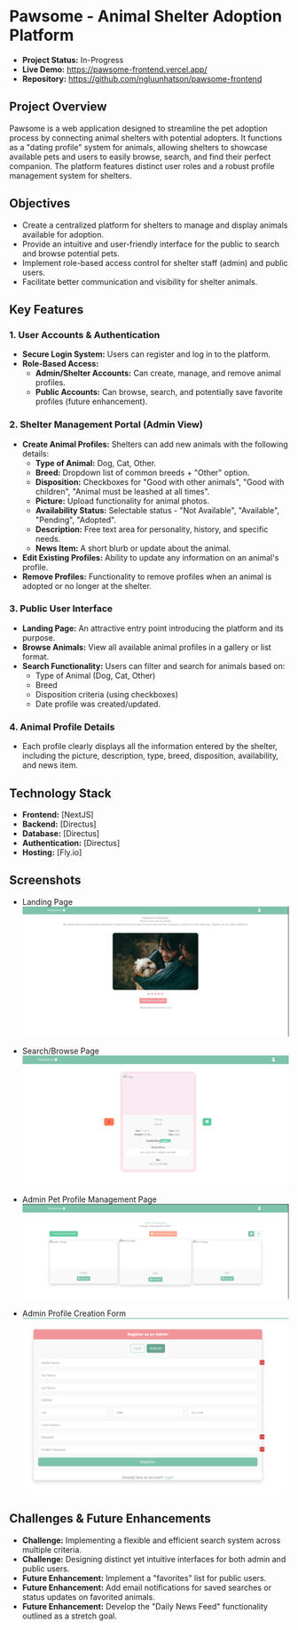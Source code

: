 # Pawsome - Animal Shelter Adoption Platform

* **Project Status:** In-Progress
* **Live Demo:** https://pawsome-frontend.vercel.app/
* **Repository:** https://github.com/ngluunhatson/pawsome-frontend

## Project Overview

Pawsome is a web application designed to streamline the pet adoption process by connecting animal shelters with potential adopters. It functions as a "dating profile" system for animals, allowing shelters to showcase available pets and users to easily browse, search, and find their perfect companion. The platform features distinct user roles and a robust profile management system for shelters.

## Objectives

* Create a centralized platform for shelters to manage and display animals available for adoption.
* Provide an intuitive and user-friendly interface for the public to search and browse potential pets.
* Implement role-based access control for shelter staff (admin) and public users.
* Facilitate better communication and visibility for shelter animals.

## Key Features

### 1. User Accounts & Authentication
* **Secure Login System:** Users can register and log in to the platform.
* **Role-Based Access:**
    * **Admin/Shelter Accounts:** Can create, manage, and remove animal profiles.
    * **Public Accounts:** Can browse, search, and potentially save favorite profiles (future enhancement).

### 2. Shelter Management Portal (Admin View)
* **Create Animal Profiles:** Shelters can add new animals with the following details:
    * **Type of Animal:** Dog, Cat, Other.
    * **Breed:** Dropdown list of common breeds + "Other" option.
    * **Disposition:** Checkboxes for "Good with other animals", "Good with children", "Animal must be leashed at all times".
    * **Picture:** Upload functionality for animal photos.
    * **Availability Status:** Selectable status - "Not Available", "Available", "Pending", "Adopted".
    * **Description:** Free text area for personality, history, and specific needs.
    * **News Item:** A short blurb or update about the animal.
* **Edit Existing Profiles:** Ability to update any information on an animal's profile.
* **Remove Profiles:** Functionality to remove profiles when an animal is adopted or no longer at the shelter.

### 3. Public User Interface
* **Landing Page:** An attractive entry point introducing the platform and its purpose.
* **Browse Animals:** View all available animal profiles in a gallery or list format.
* **Search Functionality:** Users can filter and search for animals based on:
    * Type of Animal (Dog, Cat, Other)
    * Breed
    * Disposition criteria (using checkboxes)
    * Date profile was created/updated.

### 4. Animal Profile Details
* Each profile clearly displays all the information entered by the shelter, including the picture, description, type, breed, disposition, availability, and news item.

## Technology Stack

* **Frontend:** [NextJS]
* **Backend:** [Directus]
* **Database:** [Directus]
* **Authentication:** [Directus]
* **Hosting:** [Fly.io]

## Screenshots

* Landing Page
![Screenshot-1](https://github.com/ngluunhatson/ngluunhatson/blob/main/image-4.png?raw=true "Landing Page")

* Search/Browse Page
![Screenshot-2](https://github.com/ngluunhatson/ngluunhatson/blob/main/image.png?raw=true "Matching Page")

* Admin Pet Profile Management Page
![Screenshot-2](https://github.com/ngluunhatson/ngluunhatson/blob/main/image-3.png?raw=true "Admin Pet Profile Management Page")

* Admin Profile Creation Form
![Screenshot-4](https://github.com/ngluunhatson/ngluunhatson/blob/main/image-1.png?raw=true "Admin Profile Creation Form")

## Challenges & Future Enhancements

* **Challenge:** Implementing a flexible and efficient search system across multiple criteria.
* **Challenge:** Designing distinct yet intuitive interfaces for both admin and public users.
* **Future Enhancement:** Implement a "favorites" list for public users.
* **Future Enhancement:** Add email notifications for saved searches or status updates on favorited animals.
* **Future Enhancement:** Develop the "Daily News Feed" functionality outlined as a stretch goal.